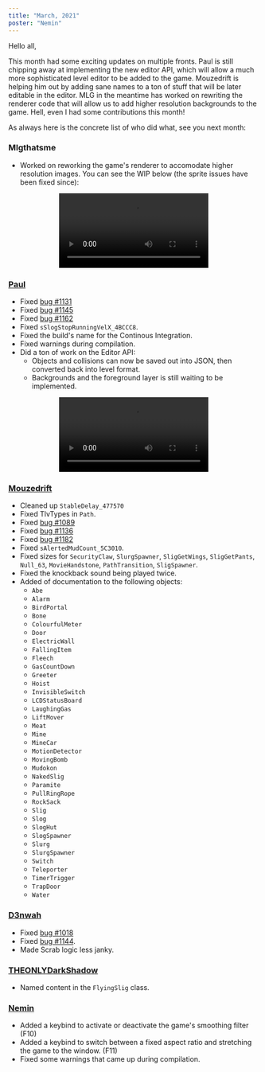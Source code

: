 ```yaml
---
title: "March, 2021"
poster: "Nemin"
---
```


Hello all,

This month had some exciting updates on multiple fronts. Paul is still chipping away at implementing
the new editor API, which will allow a much more sophisticated level editor to be added to the game.
Mouzedrift is helping him out by adding sane names to a ton of stuff that will be later editable in
the editor. MLG in the meantime has worked on rewriting the renderer code that will allow us to add
higher resolution backgrounds to the game. Hell, even I had some contributions this month!

As always here is the concrete list of who did what, see you next month:

### Mlgthatsme

- Worked on reworking the game's renderer to accomodate higher resolution images. You can see the
  WIP below (the sprite issues have been fixed since):

<center>
<video controls>
    <source src="/imgs/hd.mp4" format="video/mp4">
</video>
</center>

### [Paul]

- Fixed [bug #1131](https://github.com/AliveTeam/alive_reversing/issues/1131)
- Fixed [bug #1145](https://github.com/AliveTeam/alive_reversing/issues/1145)
- Fixed [bug #1162](https://github.com/AliveTeam/alive_reversing/issues/1162)
- Fixed `sSlogStopRunningVelX_4BCCC8`.
- Fixed the build's name for the Continous Integration.
- Fixed warnings during compilation.
- Did a ton of work on the Editor API:
  - Objects and collisions can now be saved out into JSON, then converted back into level format.
  - Backgrounds and the foreground layer is still waiting to be implemented.

<center>
<video controls>
    <source src="/imgs/editor.mp4" format="video/mp4">
</video>
</center>

### [Mouzedrift]

- Cleaned up `StableDelay_477570`
- Fixed TlvTypes in `Path`.
- Fixed [bug #1089](https://github.com/AliveTeam/alive_reversing/issues/1089)
- Fixed [bug #1136](https://github.com/AliveTeam/alive_reversing/issues/1136)
- Fixed [bug #1182](https://github.com/AliveTeam/alive_reversing/issues/1182)
- Fixed `sAlertedMudCount_5C3010`.
- Fixed sizes for `SecurityClaw`, `SlurgSpawner`, `SligGetWings`, `SligGetPants`, `Null_63`,
  `MovieHandstone`, `PathTransition`, `SligSpawner`.
- Fixed the knockback sound being played twice.
- Added of documentation to the following objects:
  - `Abe`
  - `Alarm`
  - `BirdPortal`
  - `Bone`
  - `ColourfulMeter`
  - `Door`
  - `ElectricWall`
  - `FallingItem`
  - `Fleech`
  - `GasCountDown`
  - `Greeter`
  - `Hoist`
  - `InvisibleSwitch`
  - `LCDStatusBoard`
  - `LaughingGas`
  - `LiftMover`
  - `Meat`
  - `Mine`
  - `MineCar`
  - `MotionDetector`
  - `MovingBomb`
  - `Mudokon`
  - `NakedSlig`
  - `Paramite`
  - `PullRingRope`
  - `RockSack`
  - `Slig`
  - `Slog`
  - `SlogHut`
  - `SlogSpawner`
  - `Slurg`
  - `SlurgSpawner`
  - `Switch`
  - `Teleporter`
  - `TimerTrigger`
  - `TrapDoor`
  - `Water`

### [D3nwah]

- Fixed [bug #1018](https://github.com/AliveTeam/alive_reversing/issues/1018)
- Fixed [bug #1144](https://github.com/AliveTeam/alive_reversing/issues/1144).
- Made Scrab logic less janky.

### [THEONLYDarkShadow]

- Named content in the `FlyingSlig` class.

### [Nemin]

- Added a keybind to activate or deactivate the game's smoothing filter (F10)
- Added a keybind to switch between a fixed aspect ratio and stretching the game to the window. (F11)
- Fixed some warnings that came up during compilation.

[paul]: https://github.com/AliveTeam/alive_reversing/pulls?page=1&q=is%3Apr+is%3Aclosed+created%3A2021-03-01..2021-04-01+author%3Apaulsapps
[d3nwah]: https://github.com/AliveTeam/alive_reversing/pulls?q=is%3Apr+is%3Aclosed+created%3A2021-03-01..2021-04-01+author%3AD3nwah
[mouzedrift]: https://github.com/AliveTeam/alive_reversing/pulls?q=is%3Apr+is%3Aclosed+created%3A2021-03-01..2021-04-01+author%3Amouzedrift
[liji32]: https://github.com/AliveTeam/alive_reversing/pulls?q=is%3Apr+is%3Aclosed+created%3A2021-03-01..2021-04-01+author%3ALIJI32
[pryon]: https://github.com/AliveTeam/alive_reversing/pulls?q=is%3Apr+is%3Aclosed+created%3A2021-03-01..2021-04-01+author%3APryon
[theonlydarkshadow]: https://github.com/AliveTeam/alive_reversing/pulls?q=is%3Apr+is%3Aclosed+created%3A2021-03-01..2021-04-01+author%3ATHEONLYDarkShadow
[ultrastars3000]: https://github.com/AliveTeam/alive_reversing/pulls?q=is%3Apr+is%3Aclosed+created%3A2021-03-01..2021-04-01+author%3AUltraStars3000
[nemin]: https://github.com/AliveTeam/alive_reversing/pulls?q=is%3Apr+is%3Aclosed+created%3A2021-03-01..2021-04-01+author%3ANemin32
